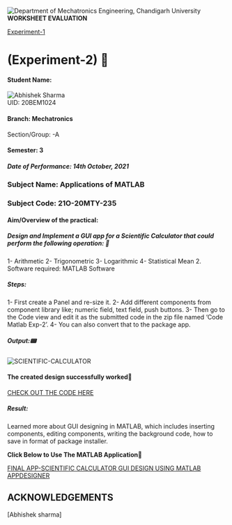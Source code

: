 ![Department of Mechatronics Engineering, Chandigarh University](https://github.com/Mechatronics-Engineering-CU/Robotics4Mechatrons_-CU/blob/main/IMAGE_DATA/banner.PNG)
                                 **WORKSHEET EVALUATION**
                                 
[Experiment-1](https://github.com/Mechatronics-Engineering-CU/Applications-of-Matlab/blob/main/BEST_WORKSHEETS/UNIT-1/Worksheet_20bem1039_attempt_2021-09-12-20-15-39_HARSHDEEPSINGH-20BEM1039-UNIT1-SEM1_ASSIGNMENT1.pdf)                                 

# (Experiment-2) 📃

#### Student Name: 
![Abhishek Sharma](https://github.com/Mechatronics-Engineering-CU/Applications-of-Matlab/blob/main/DATA/ABHISHEK.jpg)	                                
UID: 20BEM1024

#### Branch: Mechatronics 	                                   	      
Section/Group: -A

#### Semester: 3  						                                        
##### Date of Performance: 14th October, 2021

### Subject Name: Applications of MATLAB                  
### Subject Code: 21O-20MTY-235

#### Aim/Overview of the practical: 

##### Design and Implement a GUI app for a Scientific Calculator that could perform the following operation: 🚀
1- Arithmetic 
2- Trigonometric
3- Logarithmic
4- Statistical Mean
2. Software required: MATLAB Software
##### Steps:
1- First create a Panel and re-size it.
2- Add different components from component library like; numeric field, text field, push buttons.
3- Then go to the Code view and edit it as the submitted code in the zip file named ‘Code Matlab Exp-2’.
4- You can also convert that to the package app.

##### Output:📟
![SCIENTIFIC-CALCULATOR](https://github.com/Mechatronics-Engineering-CU/Applications-of-Matlab/blob/main/DATA/SC_BY_ABHISHEK.png)

#### The created design successfully worked🚩
[CHECK OUT THE CODE HERE](https://github.com/Mechatronics-Engineering-CU/Applications-of-Matlab/blob/main/DATA/Code%20Matlab%20Exp-2.txt)

##### Result:
Learned more about GUI designing in MATLAB, which includes inserting components, editing components, writing the background code, how to save in format of package installer. 

**Click Below to Use The MATLAB Application**🚩

[FINAL APP-SCIENTIFIC CALCULATOR GUI DESIGN USING MATLAB APPDESIGNER](https://github.com/Mechatronics-Engineering-CU/Applications-of-Matlab/blob/main/DATA/Scientific%20Calculator.mlappinstall)

## ACKNOWLEDGEMENTS

[Abhishek sharma]
